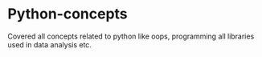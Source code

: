 # Python-concepts

Covered all concepts related to python like oops, programming all libraries used in data analysis etc. 
